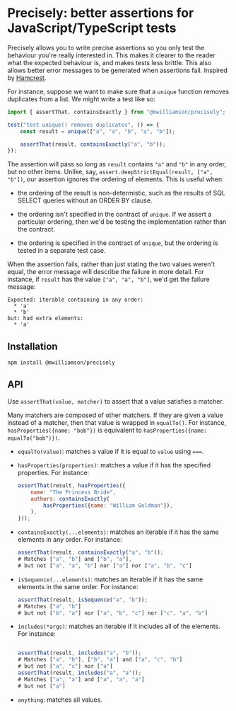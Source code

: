 # Precisely: better assertions for JavaScript/TypeScript tests

Precisely allows you to write precise assertions so you only test the behaviour you're really interested in.
This makes it clearer to the reader what the expected behaviour is,
and makes tests less brittle.
This also allows better error messages to be generated when assertions fail.
Inspired by [Hamcrest](http://hamcrest.org).

For instance, suppose we want to make sure that a `unique` function removes duplicates from a list.
We might write a test like so:

```javascript
import { assertThat, containsExactly } from "@mwilliamson/precisely";

test("test unique() removes duplicates", () => {
    const result = unique(["a", "a", "b", "a", "b"]);

    assertThat(result, containsExactly("a", "b"));
});
```

The assertion will pass so long as `result` contains `"a"` and `"b"` in any order,
but no other items.
Unlike, say, `assert.deepStrictEqual(result, ["a", "b"])`, our assertion ignores the ordering of elements.
This is useful when:

* the ordering of the result is non-determistic,
  such as the results of SQL SELECT queries without an ORDER BY clause.

* the ordering isn't specified in the contract of `unique`.
  If we assert a particular ordering, then we'd be testing the implementation rather than the contract.

* the ordering is specified in the contract of `unique`,
  but the ordering is tested in a separate test case.

When the assertion fails,
rather than just stating the two values weren't equal,
the error message will describe the failure in more detail.
For instance, if `result` has the value `["a", "a", "b"]`,
we'd get the failure message:

```
Expected: iterable containing in any order:
  * 'a'
  * 'b'
but: had extra elements:
  * 'a'
```

## Installation

```
npm install @mwilliamson/precisely
```

## API

Use `assertThat(value, matcher)` to assert that a value satisfies a matcher.

Many matchers are composed of other matchers.
If they are given a value instead of a matcher,
then that value is wrapped in `equalTo()`.
For instance, `hasProperties({name: "bob"})` is equivalent to `hasProperties({name: equalTo("bob")})`.

* `equalTo(value)`: matches a value if it is equal to `value` using `===`.

* `hasProperties(properties)`: matches a value if it has the specified properties.
  For instance:

  ```javascript
  assertThat(result, hasProperties({
      name: "The Princess Bride",
      authors: containsExactly(
          hasProperties({name: "William Goldman"}),
      ),
  }));
  ```

* `containsExactly(...elements)`: matches an iterable if it has the same elements in any order.
  For instance:

  ```javascript
  assertThat(result, containsExactly("a", "b"));
  # Matches ["a", "b"] and ["b", "a"],
  # but not ["a", "a", "b"] nor ["a"] nor ["a", "b", "c"]
  ```

* `isSequence(...elements)`: matches an iterable if it has the same elements in the same order.
  For instance:

  ```javascript
  assertThat(result, isSequence("a", "b"));
  # Matches ["a", "b"]
  # but not ["b", "a"] nor ["a", "b", "c"] nor ["c", "a", "b"]
  ```

* `includes(*args)`: matches an iterable if it includes all of the elements.
  For instance:

  ```javascript

  assertThat(result, includes("a", "b"));
  # Matches ["a", "b"], ["b", "a"] and ["a", "c", "b"]
  # but not ["a", "c"] nor ["a"]
  assertThat(result, includes("a", "a"));
  # Matches ["a", "a"] and ["a", "a", "a"]
  # but not ["a"]
  ```

* `anything`: matches all values.
